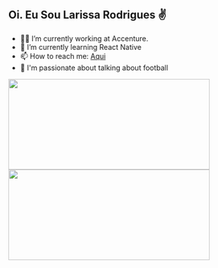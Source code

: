 ## Oi. Eu Sou Larissa Rodrigues ✌
 

- 👩‍💻 I’m currently working at Accenture.
- 🚀 I’m currently learning React Native 
- 📫 How to reach me: <a href="https://www.linkedin.com/in/rodrigues19/">Aqui</a>
- 🤩 I'm passionate about talking about football


<div>
      <a href="https://github.com/Rodrigues19">
      <img height="180em" width="400px" src="https://github-readme-stats.vercel.app/api?username=Rodrigues19&amp;show_icons=true&amp;theme=dark&include_all_commits=true&amp;count_private=true" style="max-width:100%;">
      <img height="180em" width="400px" src="https://github-readme-stats.vercel.app/api/top-langs/?username=Rodrigues19&amp;layout=compact&amp;langs_count=7&amp;theme=dark" style="max-width:100%;">
</div>

 ##